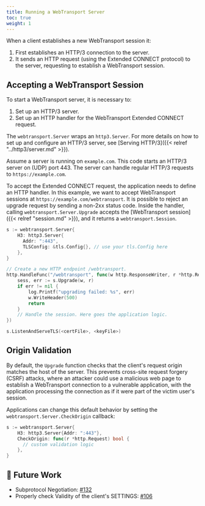 ```yaml
---
title: Running a WebTransport Server
toc: true
weight: 1
---
```


When a client establishes a new WebTransport session it:
1. First establishes an HTTP/3 connection to the server.
2. It sends an HTTP request (using the Extended CONNECT protocol) to the server, requesting to establish a WebTransport session.

## Accepting a WebTransport Session

To start a WebTransport server, it is necessary to:
1. Set up an HTTP/3 server.
2. Set up an HTTP handler for the WebTransport Extended CONNECT request.

The `webtransport.Server` wraps an `http3.Server`. For more details on how to set up and configure an HTTP/3 server, see [Serving HTTP/3]({{< relref "../http3/server.md" >}}).

Assume a server is running on `example.com`. This code starts an HTTP/3 server on (UDP) port 443. The server can handle regular HTTP/3 requests to `https://example.com`.

To accept the Extended CONNECT request, the application needs to define an HTTP handler. In this example, we want to accept WebTransport sessions at `https://example.com/webtransport`. It is possible to reject an upgrade request by sending a non-2xx status code. Inside the handler, calling `webtransport.Server.Upgrade` accepts the [WebTransport session]({{< relref "session.md" >}}), and it returns a `webtransport.Session`.

```go
s := webtransport.Server{
    H3: http3.Server{
      Addr: ":443",
      TLSConfig: &tls.Config{}, // use your tls.Config here
    },
}

// Create a new HTTP endpoint /webtransport.
http.HandleFunc("/webtransport", func(w http.ResponseWriter, r *http.Request) {
    sess, err := s.Upgrade(w, r)
    if err != nil {
        log.Printf("upgrading failed: %s", err)
        w.WriteHeader(500)
        return
    }
    // Handle the session. Here goes the application logic. 
})

s.ListenAndServeTLS(<certFile>, <keyFile>)
```

## Origin Validation

By default, the `Upgrade` function checks that the client's request origin matches the host of the server. This prevents cross-site request forgery (CSRF) attacks, where an attacker could use a malicious web page to establish a WebTransport connection to a vulnerable application, with the application processing the connection as if it were part of the victim user's session.

Applications can change this default behavior by setting the `webtransport.Server.CheckOrigin` callback:

```go
s := webtransport.Server{
    H3: http3.Server{Addr: ":443"},
    CheckOrigin: func(r *http.Request) bool {
      // custom validation logic
    },
}
```


## 📝 Future Work

* Subprotocol Negotiation: [#132](https://github.com/quic-go/webtransport-go/issues/132)
* Properly check Validity of the client's SETTINGS: [#106](https://github.com/quic-go/webtransport-go/issues/106)
